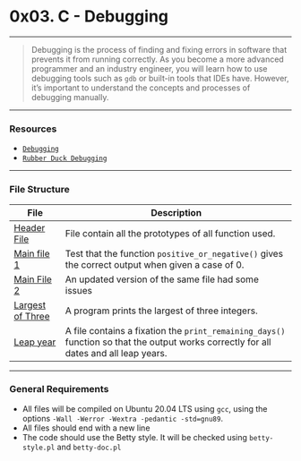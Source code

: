 # 0x03. C - Debugging
___
>Debugging is the process of finding and fixing errors in software that prevents it from running correctly. As you become a more advanced programmer and an industry engineer, you will learn how to use debugging tools such as `gdb` or built-in tools that IDEs have. However, it’s important to understand the concepts and processes of debugging manually.
___
### Resources
- [`Debugging`](https://en.wikipedia.org/wiki/Debugging)
- [`Rubber Duck Debugging`](https://www.thoughtfulcode.com/rubber-duck-debugging-psychology/)
___
### File Structure

| **File** |**Description**|
|-----|----|
|[Header File](./main.h)| File contain all the prototypes of all function used.|
|[Main file 1](./0-main.c)| Test that the function `positive_or_negative()` gives the correct output when given a case of 0.|
|[Main File 2](./1-main.c)| An updated version of the same file had some issues|
|[Largest of Three](./2-largest_number.c)| A program prints the largest of three integers.|
|[Leap year](./3-print_remaining_days.c)| A file contains a fixation the `print_remaining_days()` function so that the output works correctly for all dates and all leap years.|
___
### General Requirements
- All files will be compiled on Ubuntu 20.04 LTS using `gcc`, using the options `-Wall -Werror -Wextra -pedantic -std=gnu89`.
- All files should end with a new line
- The code should use the Betty style. It will be checked using `betty-style.pl` and `betty-doc.pl`
